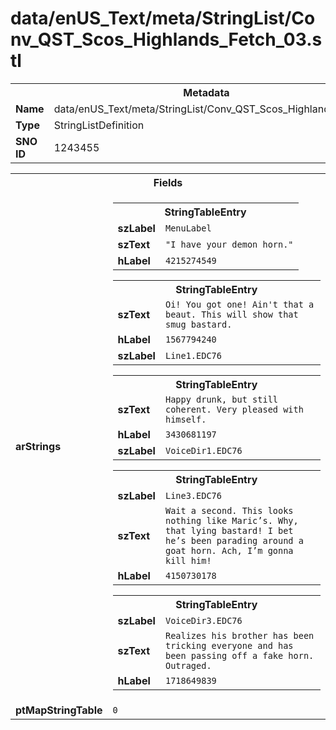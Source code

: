 <h1>data/enUS_Text/meta/StringList/Conv_QST_Scos_Highlands_Fetch_03.stl</h1><table><tr><th colspan="100%">Metadata</th></tr><tr><td><b>Name</b></td><td>data/enUS_Text/meta/StringList/Conv_QST_Scos_Highlands_Fetch_03.stl</td></tr><tr><td><b>Type</b></td><td>StringListDefinition</td></tr><tr><td><b>SNO ID</b></td><td>1243455</td></tr></table>

<table><tr><th colspan="100%">Fields</th></tr><tr><td><b>arStrings</b></td><td><table><tr><th colspan="100%">StringTableEntry</th></tr><tr><td><b>szLabel</b></td><td><code>MenuLabel</code></td></tr><tr><td><b>szText</b></td><td><code>"I have your demon horn."</code></td></tr><tr><td><b>hLabel</b></td><td><code>4215274549</code></td></tr></table>


<table><tr><th colspan="100%">StringTableEntry</th></tr><tr><td><b>szText</b></td><td><code>Oi! You got one! Ain't that a beaut. This will show that smug bastard.</code></td></tr><tr><td><b>hLabel</b></td><td><code>1567794240</code></td></tr><tr><td><b>szLabel</b></td><td><code>Line1.EDC76</code></td></tr></table>


<table><tr><th colspan="100%">StringTableEntry</th></tr><tr><td><b>szText</b></td><td><code>Happy drunk, but still coherent. Very pleased with himself. </code></td></tr><tr><td><b>hLabel</b></td><td><code>3430681197</code></td></tr><tr><td><b>szLabel</b></td><td><code>VoiceDir1.EDC76</code></td></tr></table>


<table><tr><th colspan="100%">StringTableEntry</th></tr><tr><td><b>szLabel</b></td><td><code>Line3.EDC76</code></td></tr><tr><td><b>szText</b></td><td><code>Wait a second. This looks nothing like Maric’s. Why, that lying bastard! I bet he’s been parading around a goat horn. Ach, I’m gonna kill him!</code></td></tr><tr><td><b>hLabel</b></td><td><code>4150730178</code></td></tr></table>


<table><tr><th colspan="100%">StringTableEntry</th></tr><tr><td><b>szLabel</b></td><td><code>VoiceDir3.EDC76</code></td></tr><tr><td><b>szText</b></td><td><code>Realizes his brother has been tricking everyone and has been passing off a fake horn. Outraged. </code></td></tr><tr><td><b>hLabel</b></td><td><code>1718649839</code></td></tr></table>


</td></tr><tr><td><b>ptMapStringTable</b></td><td><code>0</code></td></tr></table>


